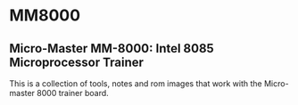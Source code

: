 # MM8000

## Micro-Master MM-8000: Intel 8085 Microprocessor Trainer

This is a collection of tools, notes and rom images that work with the Micro-master 8000 trainer board.

